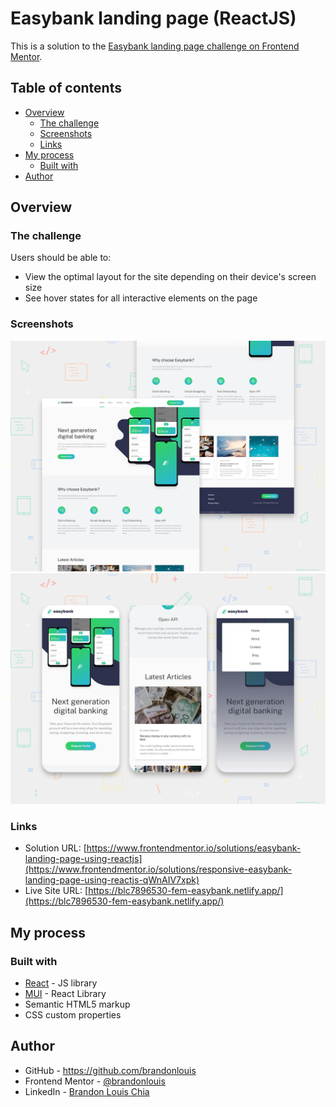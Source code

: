 # Easybank landing page (ReactJS)

This is a solution to the [Easybank landing page challenge on Frontend Mentor](https://www.frontendmentor.io/challenges/easybank-landing-page-WaUhkoDN).

## Table of contents

- [Overview](#overview)
  - [The challenge](#the-challenge)
  - [Screenshots](#screenshots)
  - [Links](#links)
- [My process](#my-process)
  - [Built with](#built-with)
- [Author](#author)

## Overview

### The challenge

Users should be able to:

- View the optimal layout for the site depending on their device's screen size
- See hover states for all interactive elements on the page

### Screenshots

![desktop](./screenshots/desktop.png)
![mobile](./screenshots/mobile.png)

### Links

- Solution URL: [https://www.frontendmentor.io/solutions/easybank-landing-page-using-reactjs](https://www.frontendmentor.io/solutions/responsive-easybank-landing-page-using-reactjs-qWnAIV7xpk)
- Live Site URL: [https://blc7896530-fem-easybank.netlify.app/](https://blc7896530-fem-easybank.netlify.app/)

## My process

### Built with

- [React](https://reactjs.org/) - JS library
- [MUI](https://mui.com/) - React Library
- Semantic HTML5 markup
- CSS custom properties

## Author

- GitHub - https://github.com/brandonlouis
- Frontend Mentor - [@brandonlouis](https://www.frontendmentor.io/profile/brandonlouis)
- LinkedIn - [Brandon Louis Chia](www.linkedin.com/in/brandon-louis-chia-63730b162)
